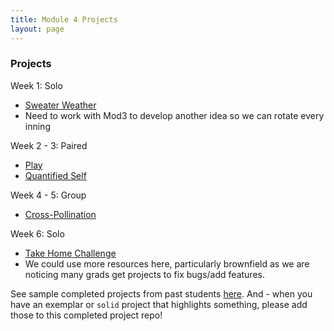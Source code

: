 ```yaml
---
title: Module 4 Projects
layout: page
---
```


### Projects

Week 1: Solo
* [Sweater Weather](./sweater_weather.md)
* Need to work with Mod3 to develop another idea so we can rotate every inning

Week 2 - 3: Paired
* [Play](./play.md)
* [Quantified Self](./quantified_self.md)

Week 4 - 5: Group
* [Cross-Pollination](./cross_pollination)

Week 6: Solo
* [Take Home Challenge](./take_home.md)
* We could use more resources here, particularly brownfield as we are noticing many grads get projects to fix bugs/add features.


See sample completed projects from past students [here](https://github.com/turingschool/backend-completed-sample-projects/tree/master/4module). And - when you have an exemplar or `solid` project that highlights something, please add those to this completed project repo!
